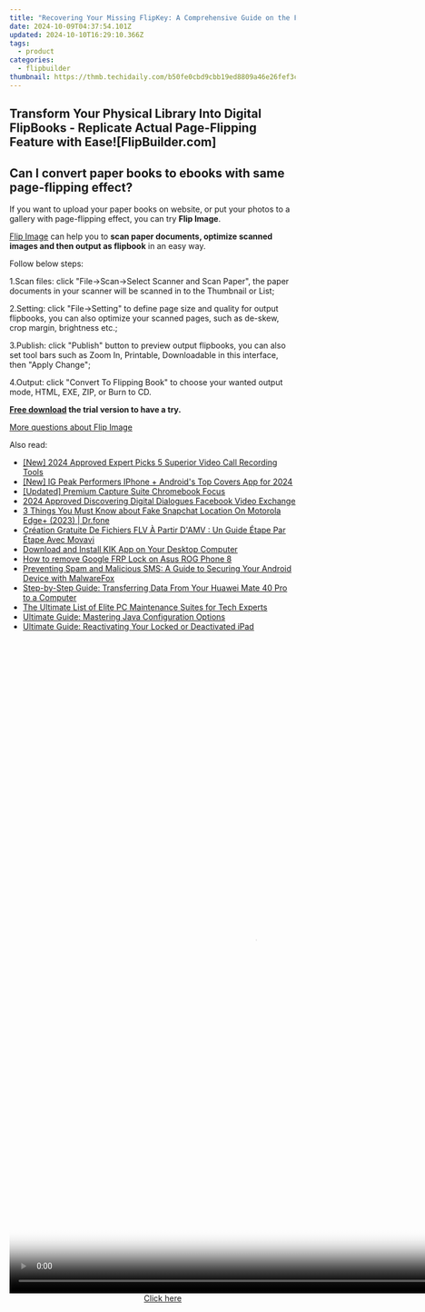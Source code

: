 ```yaml
---
title: "Recovering Your Missing FlipKey: A Comprehensive Guide on the FlipBuilder Platform"
date: 2024-10-09T04:37:54.101Z
updated: 2024-10-10T16:29:10.366Z
tags:
  - product
categories:
  - flipbuilder
thumbnail: https://thmb.techidaily.com/b50fe0cbd9cbb19ed8809a46e26fef3c1e35eecf8f5029c9276b28fff4f6f7be.jpg
---
```


## Transform Your Physical Library Into Digital FlipBooks - Replicate Actual Page-Flipping Feature with Ease![FlipBuilder.com]

## Can I convert paper books to ebooks with same page-flipping effect?

If you want to upload your paper books on website, or put your photos to a gallery with page-flipping effect, you can try **Flip Image**. 

[Flip Image](https://tools.techidaily.com/flipbuilder/products/) can help you to **scan paper documents, optimize scanned images and then output as flipbook** in an easy way.

Follow below steps:

1.Scan files: click "File->Scan->Select Scanner and Scan Paper", the paper documents in your scanner will be scanned in to the Thumbnail or List;

2.Setting: click "File->Setting" to define page size and quality for output flipbooks, you can also optimize your scanned pages, such as de-skew, crop margin, brightness etc.;

3.Publish: click "Publish" button to preview output flipbooks, you can also set tool bars such as Zoom In, Printable, Downloadable in this interface, then "Apply Change";

4.Output: click "Convert To Flipping Book" to choose your wanted output mode, HTML, EXE, ZIP, or Burn to CD.

**[Free download](https://tools.techidaily.com/flipbuilder/products/) the trial version to have a try.** 

[More questions about Flip Image](https://tools.techidaily.com/flipbuilder/products/)

<ins class="adsbygoogle"
     style="display:block"
     data-ad-format="autorelaxed"
     data-ad-client="ca-pub-7571918770474297"
     data-ad-slot="1223367746"></ins>

<ins class="adsbygoogle"
     style="display:block"
     data-ad-client="ca-pub-7571918770474297"
     data-ad-slot="8358498916"
     data-ad-format="auto"
     data-full-width-responsive="true"></ins>

<span class="atpl-alsoreadstyle">Also read:</span>
<div><ul>
<li><a href="https://screen-video-capture.techidaily.com/new-2024-approved-expert-picks-5-superior-video-call-recording-tools/"><u>[New] 2024 Approved Expert Picks 5 Superior Video Call Recording Tools</u></a></li>
<li><a href="https://instagram-video-recordings.techidaily.com/new-ig-peak-performers-iphone-plus-androids-top-covers-app-for-2024/"><u>[New] IG Peak Performers IPhone + Android's Top Covers App for 2024</u></a></li>
<li><a href="https://video-capture.techidaily.com/updated-premium-capture-suite-chromebook-focus/"><u>[Updated] Premium Capture Suite Chromebook Focus</u></a></li>
<li><a href="https://facebook-video-content.techidaily.com/2024-approved-discovering-digital-dialogues-facebook-video-exchange/"><u>2024 Approved Discovering Digital Dialogues Facebook Video Exchange</u></a></li>
<li><a href="https://location-social.techidaily.com/3-things-you-must-know-about-fake-snapchat-location-on-motorola-edgeplus-2023-drfone-by-drfone-virtual-android/"><u>3 Things You Must Know about Fake Snapchat Location On Motorola Edge+ (2023) | Dr.fone</u></a></li>
<li><a href="https://tech-recovery.techidaily.com/creation-gratuite-de-fichiers-flv-a-partir-damv-un-guide-etape-par-etape-avec-movavi/"><u>Création Gratuite De Fichiers FLV À Partir D'AMV : Un Guide Étape Par Étape Avec Movavi</u></a></li>
<li><a href="https://fox-making.techidaily.com/download-and-install-kik-app-on-your-desktop-computer/"><u>Download and Install KIK App on Your Desktop Computer</u></a></li>
<li><a href="https://blog-min.techidaily.com/how-to-remove-google-frp-lock-on-asus-rog-phone-8-by-drfone-android-unlock-remove-google-frp/"><u>How to remove Google FRP Lock on Asus ROG Phone 8</u></a></li>
<li><a href="https://fox-making.techidaily.com/preventing-spam-and-malicious-sms-a-guide-to-securing-your-android-device-with-malwarefox/"><u>Preventing Spam and Malicious SMS: A Guide to Securing Your Android Device with MalwareFox</u></a></li>
<li><a href="https://fox-making.techidaily.com/step-by-step-guide-transferring-data-from-your-huawei-mate-40-pro-to-a-computer/"><u>Step-by-Step Guide: Transferring Data From Your Huawei Mate 40 Pro to a Computer</u></a></li>
<li><a href="https://fox-place.techidaily.com/the-ultimate-list-of-elite-pc-maintenance-suites-for-tech-experts/"><u>The Ultimate List of Elite PC Maintenance Suites for Tech Experts</u></a></li>
<li><a href="https://fox-making.techidaily.com/ultimate-guide-mastering-java-configuration-options/"><u>Ultimate Guide: Mastering Java Configuration Options</u></a></li>
<li><a href="https://fox-making.techidaily.com/ultimate-guide-reactivating-your-locked-or-deactivated-ipad/"><u>Ultimate Guide: Reactivating Your Locked or Deactivated iPad</u></a></li>
</ul></div>

<!-- affiliate ads begin -->
<span id="1542129">
					<video width="864" height="1152" style="cursor:pointer"
           poster="//a.impactradius-go.com/display-clicktoplayimage/1542129.png"
           onclick="if(!this.playClicked){this.play();this.setAttribute('controls',true);this.playClicked=true;}">
	   <source src="//a.impactradius-go.com/display-ad/16836-1542129">
	   <img src="//a.impactradius-go.com/display-clicktoplayimage/1542129.png" style="border: none; height: 100%; width: 100%; object-fit: contain">
	</video>
	<div style="width:540px;text-align:center"><a href="javascript:window.open(decodeURIComponent('https%3A%2F%2F25home.pxf.io%2Fc%2F5597632%2F1542129%2F16836'), '_blank');void(0);">Click here</a></div>
</span>
<img height="0" width="0" src="https://imp.pxf.io/i/5597632/1542129/16836" style="position:absolute;visibility:hidden;" border="0" />
<!-- affiliate ads end -->

